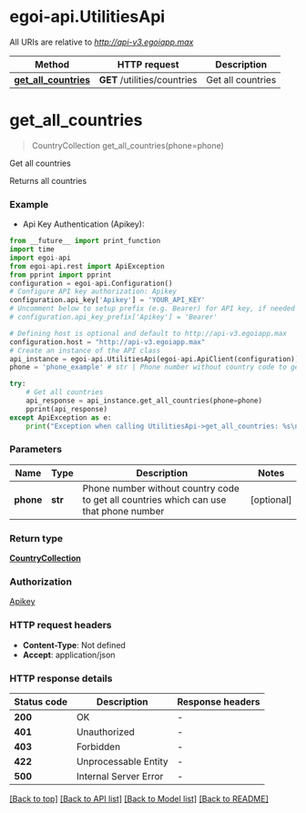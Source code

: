 # egoi-api.UtilitiesApi

All URIs are relative to *http://api-v3.egoiapp.max*

Method | HTTP request | Description
------------- | ------------- | -------------
[**get_all_countries**](UtilitiesApi.md#get_all_countries) | **GET** /utilities/countries | Get all countries


# **get_all_countries**
> CountryCollection get_all_countries(phone=phone)

Get all countries

Returns all countries

### Example

* Api Key Authentication (Apikey):
```python
from __future__ import print_function
import time
import egoi-api
from egoi-api.rest import ApiException
from pprint import pprint
configuration = egoi-api.Configuration()
# Configure API key authorization: Apikey
configuration.api_key['Apikey'] = 'YOUR_API_KEY'
# Uncomment below to setup prefix (e.g. Bearer) for API key, if needed
# configuration.api_key_prefix['Apikey'] = 'Bearer'

# Defining host is optional and default to http://api-v3.egoiapp.max
configuration.host = "http://api-v3.egoiapp.max"
# Create an instance of the API class
api_instance = egoi-api.UtilitiesApi(egoi-api.ApiClient(configuration))
phone = 'phone_example' # str | Phone number without country code to get all countries which can use that phone number (optional)

try:
    # Get all countries
    api_response = api_instance.get_all_countries(phone=phone)
    pprint(api_response)
except ApiException as e:
    print("Exception when calling UtilitiesApi->get_all_countries: %s\n" % e)
```

### Parameters

Name | Type | Description  | Notes
------------- | ------------- | ------------- | -------------
 **phone** | **str**| Phone number without country code to get all countries which can use that phone number | [optional] 

### Return type

[**CountryCollection**](CountryCollection.md)

### Authorization

[Apikey](../README.md#Apikey)

### HTTP request headers

 - **Content-Type**: Not defined
 - **Accept**: application/json

### HTTP response details
| Status code | Description | Response headers |
|-------------|-------------|------------------|
**200** | OK |  -  |
**401** | Unauthorized |  -  |
**403** | Forbidden |  -  |
**422** | Unprocessable Entity |  -  |
**500** | Internal Server Error |  -  |

[[Back to top]](#) [[Back to API list]](../README.md#documentation-for-api-endpoints) [[Back to Model list]](../README.md#documentation-for-models) [[Back to README]](../README.md)

